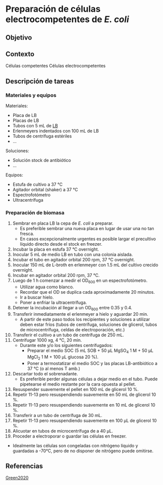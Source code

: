 # Preparación de células electrocompetentes de *E. coli*

## Objetivo



## Contexto

Células competentes
Células electrocompetentes

## Descripción de tareas

### Materiales y equipos

Materiales:

- Placa de LB
- Placas de LB
- Tubos con 5 mL de [LB](../Media/m001.md)
- Erlenmeyers indentados con 100 mL de LB
- Tubos de centrífuga estériles
- ...

Soluciones:

- Solución stock de antibiótico
- ...

Equipos:

- Estufa de cultivo a 37 °C
- Agitador orbital (shaker) a 37 °C
- Espectrofotómetro
- Ultracentrífuga

### Preparación de biomasa

1. Sembrar en placa LB la cepa de *E. coli* a preparar.
   - Es preferible sembrar una nueva placa en lugar de usar una no tan fresca.
   - En casos excepcionalmente urgentes es posible largar el precultivo líquido directo desde el stock en freezer.
2. Incubar la placa en estufa 37 °C overnight.
3. Inocular 5 mL de medio LB en tubo con una colonia aislada.
4. Incubar el tubo en agitador orbital 200 rpm, 37 °C overnight.
5. Inocular 150 mL de L-broth en erlenmeyer con 1.5 mL del cultivo crecido overnight.
6. Incubar en agitador orbital 200 rpm, 37 °C.
7. Luego de 1 h comenzar a medir el OD<sub>600</sub> en un espectrofotómetro.
   - Utilizar agua como blanco.
   - Recordar que el OD se duplica cada aproximadamente 20 minutos.
   - Ir a buscar hielo.
   - Poner a enfriar la ultracentrífuga.
8. Detener la incubación al llegar a un OD<sub>600</sub> entre 0.35 y 0.4.
9. Transferir inmediatamente el erlenmeyer a hielo y aguardar 20 min.
    - A partir de este paso todos los recipientes y soluciones a utilizar deben estar fríos (tubos de centrífuga, soluciones de glicerol, tubos de microcentrífuga, celdas de electroporación, etc.)
10. Transferir el cultivo a un tubo de centrífuga de 250 mL.
11. Centrifugar 1000 xg, 4 °C, 20 min.
    - Durante este y/o los siguientes centrifugados:
      - Preparar el medio SOC (5 mL SOB + 50 μL MgSO<sub>4</sub> 1 M + 50 μL MgCl<sub>2</sub> 1 M + 100 μL glucosa 20 %).
      - Poner a termostatizar el medio SOC y las placas LB-antibiótico a 37 °C (o al menos T amb.)
12. Descartar todo el sobrenadante.
    - Es preferible perder algunas células a dejar medio en el tubo. Puede pipetearse el medio restante por la cara opuesta al pellet.
13. Resuspender suavemente el pellet en 100 mL de glicerol 10 %.
14. Repetir 11-13 pero resuspendiendo suavemente en 50 mL de glicerol 10 %.
15. Repetir 11-13 pero resuspendiendo suavemente en 10 mL de glicerol 10 %.
16. Transferir a un tubo de centrífuga de 30 mL.
17. Repetir 11-13 pero resuspendiendo suavemente en 100 μL de glicerol 10 %.
18. Alicuotar en tubos de microcentrífuga de a 40 μL.
19. Proceder a electroporar o guardar las células en freezer.
   - Idealmente las células son congeladas con nitrógeno líquido y guardadas a -70°C, pero de no disponer de nitrógeno puede omitirse.

## Referencias
[Green2020](http://dx.doi.org/10.1101/pdb.prot101220 "Transformation of Escherichia coli by Electroporation")

